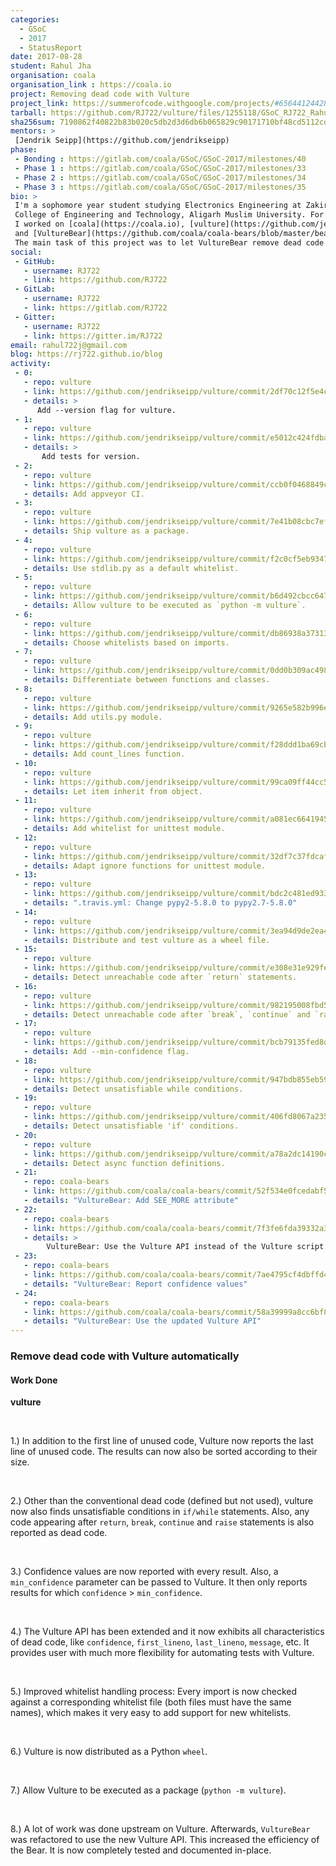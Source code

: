 ```yaml
---
categories:
  - GSoC
  - 2017
  - StatusReport
date: 2017-08-28
student: Rahul Jha
organisation: coala
organisation_link : https://coala.io
project: Removing dead code with Vulture
project_link: https://summerofcode.withgoogle.com/projects/#6564412442804224
tarball: https://github.com/RJ722/vulture/files/1255118/GSoC_RJ722_Rahul_Jha.tar.gz
sha256sum: 7190862f40822b83b020c5db2d3d6db6b065829c90171710bf48cd5112cdeb6a
mentors: >
 [Jendrik Seipp](https://github.com/jendrikseipp)
phase:
 - Bonding : https://gitlab.com/coala/GSoC/GSoC-2017/milestones/40
 - Phase 1 : https://gitlab.com/coala/GSoC/GSoC-2017/milestones/33
 - Phase 2 : https://gitlab.com/coala/GSoC/GSoC-2017/milestones/34
 - Phase 3 : https://gitlab.com/coala/GSoC/GSoC-2017/milestones/35
bio: >
 I'm a sophomore year student studying Electronics Engineering at Zakir Hussain
 College of Engineering and Technology, Aligarh Muslim University. For GSoC,
 I worked on [coala](https://coala.io), [vulture](https://github.com/jendrikseipp/vulture)
 and [VultureBear](https://github.com/coala/coala-bears/blob/master/bears/python/VultureBear.py).
 The main task of this project was to let VultureBear remove dead code automatically.
social:
 - GitHub:
   - username: RJ722
   - link: https://github.com/RJ722
 - GitLab:
   - username: RJ722
   - link: https://gitlab.com/RJ722
 - Gitter:
   - username: RJ722
   - link: https://gitter.im/RJ722
email: rahul722j@gmail.com
blog: https://rj722.github.io/blog
activity:
 - 0:
   - repo: vulture
   - link: https://github.com/jendrikseipp/vulture/commit/2df70c12f5e4c9677098bc42f78eec2c4c839f02
   - details: >
      Add --version flag for vulture.
 - 1:
   - repo: vulture
   - link: https://github.com/jendrikseipp/vulture/commit/e5012c424fdba1a6aa0b5da8e9befdf2e98e0fc9
   - details: >
       Add tests for version.
 - 2:
   - repo: vulture
   - link: https://github.com/jendrikseipp/vulture/commit/ccb0f0468849c27c14adf25a81a23f63161b0ed4
   - details: Add appveyor CI.
 - 3:
   - repo: vulture
   - link: https://github.com/jendrikseipp/vulture/commit/7e41b08cbc7ef3a4076ee84c749a9a8058ed6e0c
   - details: Ship vulture as a package.
 - 4:
   - repo: vulture
   - link: https://github.com/jendrikseipp/vulture/commit/f2c0cf5eb9347e6a983362e80eb029ceb31901d3
   - details: Use stdlib.py as a default whitelist.
 - 5:
   - repo: vulture
   - link: https://github.com/jendrikseipp/vulture/commit/b6d492cbcc647671950a0aca38dd88345dbc3aef
   - details: Allow vulture to be executed as `python -m vulture`.
 - 6:
   - repo: vulture
   - link: https://github.com/jendrikseipp/vulture/commit/db86938a37313d47efef2a672d4b9c244a268200
   - details: Choose whitelists based on imports.
 - 7:
   - repo: vulture
   - link: https://github.com/jendrikseipp/vulture/commit/0dd0b309ac4986939232ab15e01615e9552a70ec
   - details: Differentiate between functions and classes.
 - 8:
   - repo: vulture
   - link: https://github.com/jendrikseipp/vulture/commit/9265e582b996e9958028369bc31ad534e6ee1432
   - details: Add utils.py module.
 - 9:
   - repo: vulture
   - link: https://github.com/jendrikseipp/vulture/commit/f28ddd1ba69cb1f48b0d2c0babb4211e61236438
   - details: Add count_lines function.
 - 10:
   - repo: vulture
   - link: https://github.com/jendrikseipp/vulture/commit/99ca09ff44cc5b75a6911bdae3416933e8d83c35
   - details: Let item inherit from object.
 - 11:
   - repo: vulture
   - link: https://github.com/jendrikseipp/vulture/commit/a081ec66419457708405f6a58b36562cc419dcaf
   - details: Add whitelist for unittest module.
 - 12:
   - repo: vulture
   - link: https://github.com/jendrikseipp/vulture/commit/32df7c37fdcaff6143cfa0c4e601561daa04e9ef
   - details: Adapt ignore functions for unittest module.
 - 13:
   - repo: vulture
   - link: https://github.com/jendrikseipp/vulture/commit/bdc2c481ed933214d26b746d228759c1b429bf7a
   - details: ".travis.yml: Change pypy2-5.8.0 to pypy2.7-5.8.0"
 - 14:
   - repo: vulture
   - link: https://github.com/jendrikseipp/vulture/commit/3ea94d9de2ea469184cbae6e08a1b3f98c2802e9
   - details: Distribute and test vulture as a wheel file.
 - 15:
   - repo: vulture
   - link: https://github.com/jendrikseipp/vulture/commit/e308e31e929fef98b3cd317839b26b9b88d49fbb
   - details: Detect unreachable code after `return` statements.
 - 16:
   - repo: vulture
   - link: https://github.com/jendrikseipp/vulture/commit/982195008fbd55b08552789f2de76bfb43860af4
   - details: Detect unreachable code after `break`, `continue` and `raise`.
 - 17:
   - repo: vulture
   - link: https://github.com/jendrikseipp/vulture/commit/bcb79135fed8dfaeede616577c82b0bf87ec2684
   - details: Add --min-confidence flag.
 - 18:
   - repo: vulture
   - link: https://github.com/jendrikseipp/vulture/commit/947bdb855eb596800ed05a38f24c65c2f96ec343
   - details: Detect unsatisfiable while conditions.
 - 19:
   - repo: vulture
   - link: https://github.com/jendrikseipp/vulture/commit/406fd8067a23549cdb3b9cd7344b7ab8e0e47b47
   - details: Detect unsatisfiable 'if' conditions.
 - 20:
   - repo: vulture
   - link: https://github.com/jendrikseipp/vulture/commit/a78a2dc14190c076bc5b9ea4cc960122480e0bd0
   - details: Detect async function definitions.
 - 21:
   - repo: coala-bears
   - link: https://github.com/coala/coala-bears/commit/52f534e0fcedabf561c0a35dbd27a195d031ff30
   - details: "VultureBear: Add SEE_MORE attribute"
 - 22:
   - repo: coala-bears
   - link: https://github.com/coala/coala-bears/commit/7f3fe6fda39332a380762c36ba800516f14a0694
   - details: >
        VultureBear: Use the Vulture API instead of the Vulture script.
 - 23:
   - repo: coala-bears
   - link: https://github.com/coala/coala-bears/commit/7ae4795cf4dbffd4af4ff4c0349063a0639e27e8
   - details: "VultureBear: Report confidence values"
 - 24:
   - repo: coala-bears
   - link: https://github.com/coala/coala-bears/commit/58a39999a8cc6bf8cf1ce28c5c0745ce39bb8aa0
   - details: "VultureBear: Use the updated Vulture API"
---
```


### Remove dead code with Vulture automatically

#### Work Done

**vulture**

<br>

1.) In addition to the first line of unused code, Vulture now reports the last
line of unused code. The results can now also be sorted according to their size.

<br>

2.) Other than the conventional dead code (defined but not used), vulture
now also finds unsatisfiable conditions in `if/while` statements. Also,
any code appearing after `return`, `break`, `continue` and `raise` statements
is also reported as dead code.

<br>

3.) Confidence values are now reported with every result. Also, a
`min_confidence` parameter can be passed to Vulture. It then only reports
results for which `confidence` > `min_confidence`.

<br>

4.) The Vulture API has been extended and it now exhibits all characteristics
of dead code, like `confidence`, `first_lineno`, `last_lineno`, `message`, etc.
It provides user with much more flexibility for automating tests with Vulture.

<br>

5.) Improved whitelist handling process: Every import is now checked
against a corresponding whitelist file (both files must have the same
names), which makes it very easy to add support for new whitelists.

<br>

6.) Vulture is now distributed as a Python `wheel`.

<br>

7.) Allow Vulture to be executed as a package (`python -m vulture`).

<br>

8.) A lot of work was done upstream on Vulture. Afterwards, `VultureBear`
    was refactored to use the new Vulture API. This increased the efficiency
    of the Bear. It is now completely tested and documented in-place.

<br>
